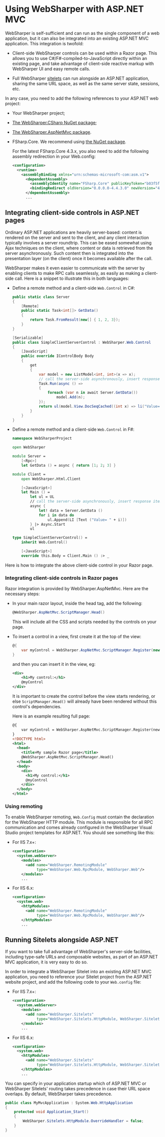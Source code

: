 # Using WebSharper with ASP.NET MVC

WebSharper is self-sufficient and can run as the single component of a web application, but it can also be integrated into an existing ASP.NET MVC application. This integration is twofold:

* Client-side WebSharper controls can be used within a Razor page. This allows you to use C#/F#-compiled-to-JavaScript directly within an existing page, and take advantage of client-side reactive markup with WebSharper UI and easy remote calls.

* Full WebSharper [sitelets](Sitelets.md) can run alongside an ASP.NET application, sharing the same URL space, as well as the same server state, sessions, etc.

In any case, you need to add the following references to your ASP.NET web project:

* Your WebSharper project;

* [The WebSharper.CSharp NuGet package](http://www.nuget.org/packages/WebSharper.CSharp/);

* [The WebSharper.AspNetMvc package](http://www.nuget.org/packages/WebSharper.AspNetMvc).

* FSharp.Core. We recommend using [the NuGet package](http://www.nuget.org/packages/FSharp.Core/).

    For the latest FSharp.Core 4.3.x, you also need to add the following assembly redirection in your Web.config:

    ```xml
    <configuration>
      <runtime>
        <assemblyBinding xmlns="urn:schemas-microsoft-com:asm.v1">
          <dependentAssembly>
            <assemblyIdentity name="FSharp.Core" publicKeyToken="b03f5f7f11d50a3a" culture="neutral" />
            <bindingRedirect oldVersion="0.0.0.0-4.4.3.0" newVersion="4.4.3.0" />
          </dependentAssembly>
          ...
    ```

## Integrating client-side controls in ASP.NET pages

Ordinary ASP.NET applications are heavily server-based: content is rendered on the server and sent to the client, and any client interaction typically involves a server roundtrip. This can be eased somewhat using Ajax techniques on the client, where content or data is retrieved from the server asynchronously. Such content then is integrated into the presentation layer (on the client) once it becomes available after the call.

WebSharper makes it even easier to communicate with the server by enabling clients to make RPC calls seamlessly, as easily as making a client-side call. Here is a snippet to illustrate this in both languages:

* Define a remote method and a client-side `Web.Control` in C#:

    ```csharp
    public static class Server
    {
        [Remote]
        public static Task<int[]> GetData()
        {
            return Task.FromResult(new[] { 1, 2, 3});
        }
    }

    [Serializable]
    public class SimpleClientServerControl : WebSharper.Web.Control
    {
        [JavaScript]
        public override IControlBody Body
        {
            get
            {
                var model = new ListModel<int, int>(x => x);
                // call the server-side asynchronously, insert response items to ListModel
                Task.Run(async () =>
                {
                    foreach (var n in await Server.GetData())
                        model.Add(n);
                });
                return ul(model.View.DocSeqCached((int x) => li("Value= ", x)));
            }
        }
    }
    ```

* Define a remote method and a client-side `Web.Control` in F#:

    ```fsharp
    namespace WebSharperProject

    open WebSharper

    module Server =
        [<Rpc>]
        let GetData () = async { return [1; 2; 3] }

    module Client =
        open WebSharper.Html.Client

        [<JavaScript>]
        let Main () =
            let ul = UL
            // call the server-side asynchronously, insert response items to DOM
            async {
                let! data = Server.GetData ()
                for i in data do
                    ul.Append(LI [Text ("Value= " + i)])
            } |> Async.Start
            ul

    type SimpleClientServerControl() =
        inherit Web.Control()

        [<JavaScript>]
        override this.Body = Client.Main () :> _
    ```

Here is how to integrate the above client-side control in your Razor page.

### Integrating client-side controls in Razor pages

Razor integration is provided by WebSharper.AspNetMvc. Here are the necessary steps:

* In your main razor layout, inside the head tag, add the following:

    ```csharp
    @WebSharper.AspNetMvc.ScriptManager.Head()
    ```

    This will include all the CSS and scripts needed by the controls on your page.

* To insert a control in a view, first create it at the top of the view:

    ```csharp
    @{
        var myControl = WebSharper.AspNetMvc.ScriptManager.Register(new MyControl());
    }
    ```

    and then you can insert it in the view, eg:

    ```xml
    <div>
        <h1>My control:</h1>
        @myControl
    </div>
    ```

    It is important to create the control before the view starts rendering, or else `ScriptManager.Head()` will already have been rendered without this control's dependencies.
    
    Here is an example resulting full page:
    
    ```xml
    @{
        var myControl = WebSharper.AspNetMvc.ScriptManager.Register(new MyControl());
    }
    <!DOCTYPE html>
    <html>
      <head>
        <title>My sample Razor page</title>
        @WebSharper.AspNetMvc.ScriptManager.Head()
      </head>
      <body>
        <div>
          <h1>My control:</h1>
          @myControl
        </div>
      </body>
    </html>
    ```

### Using remoting

To enable WebSharper remoting, `Web.Config` must contain the declaration for the WebSharper HTTP module. This module is responsible for all RPC communication and comes already configured in the WebSharper Visual Studio project templates for ASP.NET. You should see something like this:

* For IIS 7.x+:

    ``` xml
    <configuration>
      <system.webServer>
        <modules>
          <add name="WebSharper.RemotingModule"
               type="WebSharper.Web.RpcModule, WebSharper.Web"/>
        </modules>
        ...
    ```

* For IIS 6.x:

    ``` xml
    <configuration>
      <system.web>
        <httpModules>
          <add name="WebSharper.RemotingModule"
               type="WebSharper.Web.RpcModule, WebSharper.Web"/>
        </httpModules>
        ...
    ```

## Running Sitelets alongside ASP.NET

If you want to take full advantage of WebSharper's server-side facilities, including type-safe URLs and composable websites, as part of an ASP.NET MVC application, it is very easy to do so.

In order to integrate a WebSharper Sitelet into an existing ASP.NET MVC application, you need to reference your Sitelet project from the ASP.NET website project, and add the following code to your `Web.config` file:

* For IIS 7.x+:

    ``` xml
    <configuration>
      <system.webServer>
        <modules>
          <add name="WebSharper.Sitelets"
               type="WebSharper.Sitelets.HttpModule, WebSharper.Sitelets"/>
        </modules>
        ...
    ```

* For IIS 6.x:

    ``` xml
    <configuration>
      <system.web>
        <httpModules>
          <add name="WebSharper.Sitelets"
               type="WebSharper.Sitelets.HttpModule, WebSharper.Sitelets"/>
        </httpModules>
        ...
    ```

You can specify in your application startup which of ASP.NET MVC or WebSharper Sitelets' routing takes precedence in case their URL space overlaps. By default, WebSharper takes precedence.

```csharp
public class MyMvcApplication : System.Web.HttpApplication
{
    protected void Application_Start()
    {
        WebSharper.Sitelets.HttpModule.OverrideHandler = false;
    }
}
```
